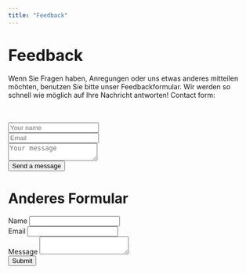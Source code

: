 ```yaml
---
title: "Feedback"
---
```




<h1>  <font size="+3">Feedback </font></h1>



Wenn Sie Fragen haben, Anregungen oder uns etwas anderes mitteilen möchten, benutzen Sie bitte unser Feedbackformular. Wir werden so schnell wie möglich auf Ihre Nachricht antworten!
Contact form:

<br>
<br>

<html >
<script src="https://unpkg.com/tailwindcss-jit-cdn"></script>
<form action={FORM_ENDPOINT} method="POST" target="_blank">
  <div class="mb-3 pt-0">
    <input
      type="text"
      placeholder="Your name"
      name="name"
      class="px-3 py-3 placeholder-gray-400 text-gray-600 relative bg-white bg-white rounded text-sm border-0 shadow outline-none focus:outline-none focus:ring w-full"
      required
    />
  </div>
  <div class="mb-3 pt-0">
    <input
      type="email"
      placeholder="Email"
      name="email"
      class="px-3 py-3 placeholder-gray-400 text-gray-600 relative bg-white bg-white rounded text-sm border-0 shadow outline-none focus:outline-none focus:ring w-full"
      required
    />
  </div>
  <div class="mb-3 pt-0">
    <textarea
      placeholder="Your message"
      name="message"
      class="px-3 py-3 placeholder-gray-400 text-gray-600 relative bg-white bg-white rounded text-sm border-0 shadow outline-none focus:outline-none focus:ring w-full"
      required
    ></textarea>
  </div>
  <div class="mb-3 pt-0">
    <button
      class="bg-blue-500 text-white active:bg-blue-600 font-bold uppercase text-sm px-6 py-3 rounded shadow hover:shadow-lg outline-none focus:outline-none mr-1 mb-1 ease-linear transition-all duration-150"
      type="submit"
    >Send a message</button>
  </div>
</form>
</html >
 
 <h1> Anderes Formular</h1>
<html>
<div class="w-60 center">
   <form accept-charset="UTF-8" action="https://www.formbackend.com/f/{your-identifier}" method="POST">
    <div class="mt2">
      <label for="name" class="db mb1">Name</label>
      <input type="text" id="name" name="name" required>
    </div>
    <div class="mt2">
      <label for="email" class="db mb1">Email</label>
      <input type="email" id="email" name="email" required>
    </div>
    <div class="mt2">
      <label for="message" class="db mb1">Message</label>
      <textarea type="email" id="message" name="message" required></textarea>
    </div>
    <button 
       class="bg-blue-500 text-white active:bg-blue-600 font-bold uppercase text-sm px-6 py-3 rounded shadow hover:shadow-lg outline-none focus:outline-none mr-1 mb-1 ease-linear transition-all duration-150"
       type="submit">Submit</button>
  </form>
</div>
</html>

